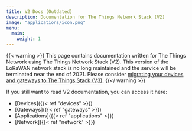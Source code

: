 ```yaml
---
title: V2 Docs (Outdated)
description: Documentation for The Things Network Stack (V2)
image: "applications/icon.png"
menu:
  main:
    weight: 1
---
```


{{< warning >}} This page contains documentation written for The Things Network using The Things Network Stack (V2). This version of the LoRaWAN network stack is no long maintained and the service will be terminated near the end of 2021. Please consider [migrating your devices and gateways to The Things Stack (V3)](../the-things-stack/migrate-to-v3.md).
{{</ warning >}} 

If you still want to read V2 documentation, you can access it here: 

- [Devices]({{< ref "devices" >}})
- [Gateways]({{< ref "gateways" >}})
- [Applications]({{< ref "applications" >}})
- [Network]({{< ref "network" >}})
